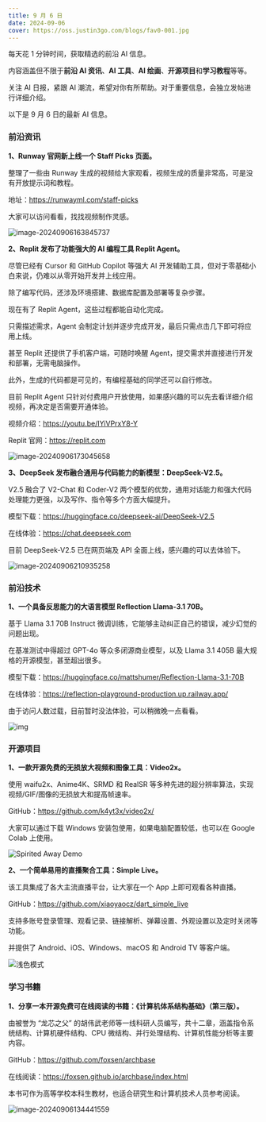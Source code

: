 ```yaml
---
title: 9 月 6 日
date: 2024-09-06
cover: https://oss.justin3go.com/blogs/fav0-001.jpg
---
```


每天花 1 分钟时间，获取精选的前沿 AI 信息。

内容涵盖但不限于**前沿 AI 资讯**、**AI 工具**、**AI 绘画**、**开源项目**和**学习教程**等等。

关注 AI 日报，紧跟 AI 潮流，希望对你有所帮助。对于重要信息，会独立发帖进行详细介绍。

以下是 9 月 6 日的最新 AI 信息。

### 前沿资讯

**1、Runway 官网新上线一个 Staff Picks 页面。**

整理了一些由 Runway 生成的视频给大家观看，视频生成的质量非常高，可是没有开放提示词和教程。

地址：https://runwayml.com/staff-picks

大家可以访问看看，找找视频制作灵感。

![image-20240906163845737](https://cdn.jsdelivr.net/gh/freelander/oss@master/ai-daily/2024-09-06/image-20240906163845737.png)

**2、Replit 发布了功能强大的 AI 编程工具 Replit Agent。**

尽管已经有 Cursor 和 GitHub Copilot 等强大 AI 开发辅助工具，但对于零基础小白来说，仍难以从零开始开发并上线应用。

除了编写代码，还涉及环境搭建、数据库配置及部署等复杂步骤。

现在有了 Replit Agent，这些过程都能自动化完成。

只需描述需求，Agent 会制定计划并逐步完成开发，最后只需点击几下即可将应用上线。

甚至 Replit 还提供了手机客户端，可随时唤醒 Agent，提交需求并直接进行开发和部署，无需电脑操作。

此外，生成的代码都是可见的，有编程基础的同学还可以自行修改。

目前 Replit Agent 只针对付费用户开放使用，如果感兴趣的可以先去看详细介绍视频，再决定是否需要开通体验。

视频介绍：https://youtu.be/IYiVPrxY8-Y

Replit 官网：https://replit.com

![image-20240906173045658](https://cdn.jsdelivr.net/gh/freelander/oss@master/ai-daily/2024-09-06/image-20240906173045658.png)

**3、DeepSeek 发布融合通用与代码能力的新模型：DeepSeek-V2.5。**

V2.5 融合了 V2-Chat 和 Coder-V2 两个模型的优势，通用对话能力和强大代码处理能力更强，以及写作、指令等多个方面大幅提升。

模型下载：https://huggingface.co/deepseek-ai/DeepSeek-V2.5

在线体验：https://chat.deepseek.com

目前 DeepSeek-V2.5 已在网页端及 API 全面上线，感兴趣的可以去体验下。

![image-20240906210935258](https://cdn.jsdelivr.net/gh/freelander/oss@master/ai-daily/2024-09-06/image-20240906210935258.png)

### 前沿技术

**1、一个具备反思能力的大语言模型 Reflection Llama-3.1 70B。**

基于 Llama 3.1 70B Instruct 微调训练，它能够主动纠正自己的错误，减少幻觉的问题出现。

在基准测试中得超过 GPT-4o 等众多闭源商业模型，以及 Llama 3.1 405B 最大规格的开源模型，甚至超出很多。

模型下载：https://huggingface.co/mattshumer/Reflection-Llama-3.1-70B

在线体验：https://reflection-playground-production.up.railway.app/

由于访问人数过载，目前暂时没法体验，可以稍微晚一点看看。

![img](https://cdn.jsdelivr.net/gh/freelander/oss@master/ai-daily/2024-09-06/zNs-ZFs0SbnomH7mikiOU.png)



### 开源项目

**1、一款开源免费的无损放大视频和图像工具：Video2x。**

使用 waifu2x、Anime4K、SRMD 和 RealSR 等多种先进的超分辨率算法，实现视频/GIF/图像的无损放大和提高帧速率。

GitHub：https://github.com/k4yt3x/video2x/

大家可以通过下载 Windows 安装包使用，如果电脑配置较低，也可以在 Google Colab 上使用。

![Spirited Away Demo](https://cdn.jsdelivr.net/gh/freelander/oss@master/ai-daily/2024-09-06/49412428-65083280-f73a-11e8-8237-bb34158a545e.png)

**2、一个简单易用的直播聚合工具：Simple Live。**

该工具集成了各大主流直播平台，让大家在一个 App 上即可观看各种直播。

GitHub：https://github.com/xiaoyaocz/dart_simple_live

支持多账号登录管理、观看记录、链接解析、弹幕设置、外观设置以及定时关闭等功能。

并提供了 Android、iOS、Windows、macOS 和 Android TV 等客户端。

![浅色模式](https://cdn.jsdelivr.net/gh/freelander/oss@master/ai-daily/2024-09-06/screenshot_light.jpg)

### 学习书籍

**1、分享一本开源免费可在线阅读的书籍：《计算机体系结构基础》（第三版）。**

由被誉为 “龙芯之父” 的胡伟武老师等一线科研人员编写，共十二章，涵盖指令系统结构、计算机硬件结构、CPU 微结构、并行处理结构、计算机性能分析等主要内容。

GitHub：https://github.com/foxsen/archbase

在线阅读：https://foxsen.github.io/archbase/index.html

本书可作为高等学校本科生教材，也适合研究生和计算机技术人员参考阅读。

![image-20240906134441559](https://cdn.jsdelivr.net/gh/freelander/oss@master/ai-daily/2024-09-06/image-20240906134441559.png)